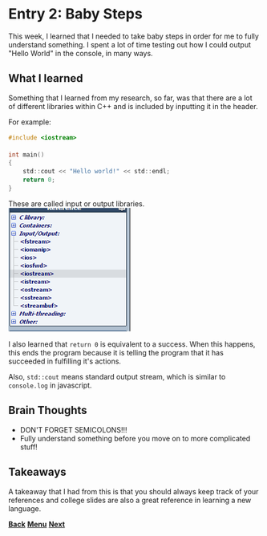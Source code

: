 # Entry 2: Baby Steps

This week, I learned that I needed to take baby steps in order for me to fully 
understand something. I spent a lot of time testing out how I could output "Hello World" in
the console, in many ways. 

## What I learned

Something that I learned from my research, so far, was that there are a lot of different 
libraries within C++ and is included by inputting it in the header.

For example:
``` C
#include <iostream>
 
int main()
{
	std::cout << "Hello world!" << std::endl;
	return 0;
}
```

These are called input or output libraries.
<br>
<img src="../images/cpp-libraries.png"/>

I also learned that `return 0` is equivalent to a success. When this happens, this ends the
program because it is telling the program that it has succeeded in fulfilling it's actions.

Also, `std::cout` means standard output stream, which is similar to `console.log` in
javascript.

## Brain Thoughts

* DON'T FORGET SEMICOLONS!!!
* Fully understand something before you move on to more complicated stuff!

## Takeaways

A takeaway that I had from this is that you should always keep track of your references
and college slides are also a great reference in learning a new language.

[**Back**](entry01-plan.md) [**Menu**](../README.md) [**Next**](entry03-starting.md) 